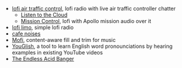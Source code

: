 - [lofi air traffic control](https://www.lofiatc.com/?icao=KLAX), lofi radio with live air traffic controller chatter
	- [Listen to the Cloud](https://listentothe.cloud/)
	- [Mission Control](https://somafm.com/missioncontrol), lofi with Apollo mission audio over it
- [lofi limo](https://lofi.limo/), simple lofi radio
- [cafe noises](https://mynoise.net/NoiseMachines/cafeRestaurantNoiseGenerator.php)
- [Mofi](https://mofi.loud.red/), content-aware fill and trim for music
- [YouGlish](https://youglish.com/), a tool to learn English word pronounciations by hearing examples in existing YouTube videos
- [The Endless Acid Banger](https://www.vitling.xyz/toys/acid-banger/)
